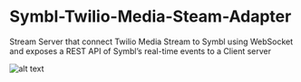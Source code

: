 # Symbl-Twilio-Media-Steam-Adapter

Stream Server that connect Twilio Media Stream to Symbl using WebSocket and exposes a REST API of Symbl’s real-time events to a Client server

![alt text](https://guysapir-postman-experiment-bucket.s3-us-west-2.amazonaws.com/Screen+Shot+2021-03-02+at+2.50.32+PM.png)



